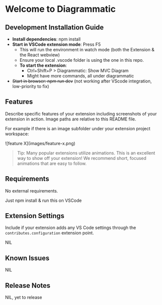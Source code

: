 # Welcome to Diagrammatic

## Development Installation Guide

* **Install dependencies**: npm install
* **Start in VSCode extension mode**: Press F5
  * This will run the environment in watch mode (both the Extension & the React webview)
  * Ensure your local .vscode folder is using the one in this repo.
  * **To start the extension**:
    * Ctrl+Shift+P > Diagrammatic: Show MVC Diagram
    * Might have more commands, all under diagrammatic
* <s>Start in browser: npm run dev</s> (not working after VScode integration, low-priority to fix)

## Features

Describe specific features of your extension including screenshots of your extension in action. Image paths are relative to this README file.

For example if there is an image subfolder under your extension project workspace:

\!\[feature X\]\(images/feature-x.png\)

> Tip: Many popular extensions utilize animations. This is an excellent way to show off your extension! We recommend short, focused animations that are easy to follow.

## Requirements

No external requirements.

Just npm install & run this on VSCode 

## Extension Settings

Include if your extension adds any VS Code settings through the `contributes.configuration` extension point.

NIL

## Known Issues

NIL

## Release Notes

NIL, yet to release
